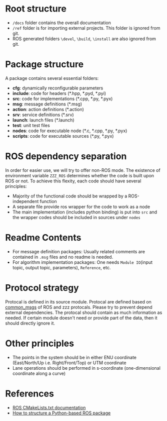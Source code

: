 # Root structure
- `/docs` folder contains the overall documentation
- `/ref` folder is for importing external projects. This folder is ignored from git.
- ROS generated folders `\devel`, `\build`, `\install` are also ignored from git.

# Package structure
A package contains several essential folders:

- **cfg**: dynamically reconfigurable parameters
- **include**: code for headers (*.hpp, *.pyd, *.pyi)
- **src**: code for implementations (*.cpp, *.py, *.pyx)
- **msg**: message definitions (*.msg)
- **action**: action definitions (*.action)
- **srv**: service definitions (*.srv)
- **launch**: launch files (*.launch)
- **test**: unit test files
- **nodes**: code for executable node (*.c, *.cpp, *.py, *.pyx)
- **scripts**: code for executable sources (*.py, *.pyx)

# ROS dependency separation
In order for easier use, we will try to offer non-ROS mode. The existence of environment variable `ZZZ_ROS` determines whether the code is built upon ROS or not. To achieve this flexity, each code should have several principles:
- Majority of the functional code should be wrapped by a ROS-independent function
- A separate file provide ros wrapper for the code to work as a node
- The main implementation (includes python binding) is put into `src` and the wrapper codes should be included in sources under `nodes`

# Readme Contents
- For message definition packages: Usually related comments are contained in `.msg` files and no readme is needed.
- For algorithm implementation packages: One needs `Module IO`(input topic, output topic, parameters), `Reference`, etc.

# Protocol strategy
Protocal is defined in its source module. Protocal are defined based on [common_msgs](https://github.com/ros/common_msgs) of ROS and zzz protocals. Please try to prevent depend external dependencies. The protocal should contain as much information as needed. If certain module doesn't need or provide part of the data, then it should directly ignore it.

# Other principles
- The points in the system should be in either ENU coordinate (East/North/Up i.e. Right/Front/Top) or UTM coordinate
- Lane operations should be performed in s-coordinate (one-dimensional coordinate along a curve)

# References
- [ROS CMakeLists.txt documentation](http://wiki.ros.org/catkin/CMakeLists.txt)
- [How to structure a Python-based ROS package](http://www.artificialhumancompanions.com/structure-python-based-ros-package/)
